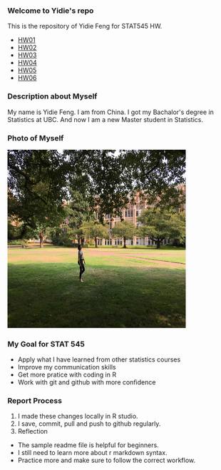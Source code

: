 ### Welcome to Yidie's repo
This is the repository of Yidie Feng for STAT545 HW.
- [HW01](https://github.com/yidie/STAT545-hw-Feng-Yidie/tree/master/hw01)
- [HW02](https://github.com/yidie/STAT545-hw-Feng-Yidie/tree/master/hw02)
- [HW03](https://github.com/yidie/STAT545-hw-Feng-Yidie/tree/master/hw03)
- [HW04](https://github.com/yidie/STAT545-hw-Feng-Yidie/tree/master/hw04)
- [HW05](https://github.com/yidie/STAT545-hw-Feng-Yidie/tree/master/hw05)
- [HW06](https://github.com/yidie/STAT545-hw-Feng-Yidie/tree/master/hw06)

### Description about Myself
My name is Yidie Feng. I am from China. I got my Bachalor's degree in Statistics at UBC. And now I am a new Master student in Statistics.

### Photo of Myself
<img src="IMG_9783.JPG" height="400px" width="400px" />

### My Goal for STAT 545
* Apply what I have learned from other statistics courses
* Improve my communication skills
* Get more pratice with coding in R
* Work with git and github with more confidence

### Report Process
1. I made these changes locally in R studio.
2. I save, commit, pull and push to github regularly.
3. Reflection 
- The sample readme file is helpful for beginners. 
- I still need to learn more about r markdown syntax.
- Practice more and make sure to follow the correct workflow.

